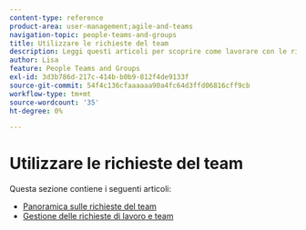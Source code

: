 ```yaml
---
content-type: reference
product-area: user-management;agile-and-teams
navigation-topic: people-teams-and-groups
title: Utilizzare le richieste del team
description: Leggi questi articoli per scoprire come lavorare con le richieste del team in Workfront.
author: Lisa
feature: People Teams and Groups
exl-id: 3d3b786d-217c-414b-b0b9-812f4de9133f
source-git-commit: 54f4c136cfaaaaaa90a4fc64d3ffd06816cff9cb
workflow-type: tm+mt
source-wordcount: '35'
ht-degree: 0%

---
```


# Utilizzare le richieste del team

Questa sezione contiene i seguenti articoli:

* [Panoramica sulle richieste del team](../../people-teams-and-groups/work-with-team-requests/team-requests-overview.md)
* [Gestione delle richieste di lavoro e team](../../people-teams-and-groups/work-with-team-requests/manage-work-and-team-requests.md)
